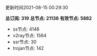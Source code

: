 更新时间2021-08-15 00:29:30

**总订阅: 319**
**总节点: 21138**
**有效节点: 5882**
- ss节点: 4146
- v2ray节点: 1564
- ssr节点: 30
- trojan节点: 142
